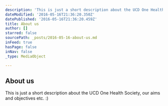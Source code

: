 ```yaml
---
description: 'This is just a short description about the UCD One Health Society, our aims and objectives etc. :)'
dateModified: '2016-05-16T21:36:20.350Z'
datePublished: '2016-05-16T21:36:20.459Z'
title: About us
author: []
starred: false
sourcePath: _posts/2016-05-16-about-us.md
inFeed: true
hasPage: false
inNav: false
_type: MediaObject

---
```

<article style=""><h1>About us</h1><p>This is just a short description about the UCD One Health Society, our aims and objectives etc. :)</p></article>